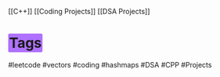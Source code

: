 
[[C++]]
[[Coding Projects]]
[[DSA Projects]]
# <span class = "purple highlight" style = "background-color: #a259ffd9;  border-radius: 3px; padding: 2px;"> Tags </span>
#leetcode #vectors #coding #hashmaps #DSA #CPP #Projects